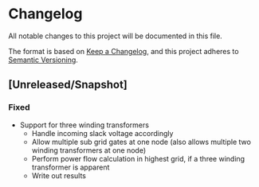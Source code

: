 # Changelog
All notable changes to this project will be documented in this file.

The format is based on [Keep a Changelog](https://keepachangelog.com/en/1.0.0/),
and this project adheres to [Semantic Versioning](https://semver.org/spec/v2.0.0.html).

## [Unreleased/Snapshot]

### Fixed
-   Support for three winding transformers
    -   Handle incoming slack voltage accordingly
    -   Allow multiple sub grid gates at one node (also allows multiple two winding transformers at one node)
    -   Perform power flow calculation in highest grid, if a three winding transformer is apparent
    -   Write out results
